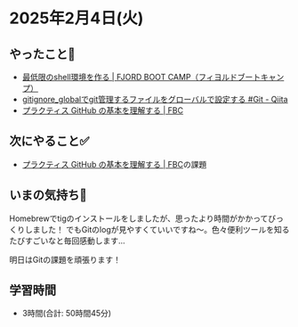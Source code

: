 # 2025年2月4日(火)

## やったこと📝
- [最低限のshell環境を作る \| FJORD BOOT CAMP（フィヨルドブートキャンプ）](https://bootcamp.fjord.jp/articles/14)
- [gitignore\_globalでgit管理するファイルをグローバルで設定する \#Git \- Qiita](https://qiita.com/miyarappo/items/66d6212d312a68fa3b99)
- [プラクティス GitHub の基本を理解する \| FBC](https://bootcamp.fjord.jp/practices/55)

## 次にやること✅
- [プラクティス GitHub の基本を理解する \| FBC](https://bootcamp.fjord.jp/practices/55)の課題

## いまの気持ち🫶
Homebrewでtigのインストールをしましたが、思ったより時間がかかってびっくりしました！
でもGitのlogが見やすくていいですね〜。色々便利ツールを知るたびすごいなと毎回感動します…

明日はGitの課題を頑張ります！

## 学習時間
- 3時間(合計: 50時間45分)